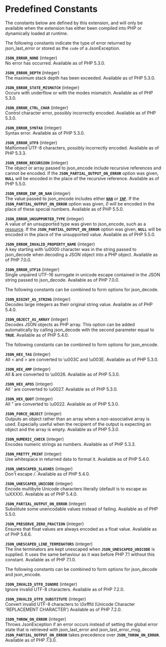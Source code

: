 Predefined Constants
====================

The constants below are defined by this extension, and will only be
available when the extension has either been compiled into PHP or
dynamically loaded at runtime.

The following constants indicate the type of error returned by <span
class="function">json\_last\_error</span> or stored as the `code` of a
<span class="classname">JsonException</span>.

**`JSON_ERROR_NONE`** (<span class="type">integer</span>)  
<span class="simpara"> No error has occurred. Available as of PHP 5.3.0.
</span>

**`JSON_ERROR_DEPTH`** (<span class="type">integer</span>)  
<span class="simpara"> The maximum stack depth has been exceeded.
Available as of PHP 5.3.0. </span>

**`JSON_ERROR_STATE_MISMATCH`** (<span class="type">integer</span>)  
<span class="simpara"> Occurs with underflow or with the modes mismatch.
Available as of PHP 5.3.0. </span>

**`JSON_ERROR_CTRL_CHAR`** (<span class="type">integer</span>)  
<span class="simpara"> Control character error, possibly incorrectly
encoded. Available as of PHP 5.3.0. </span>

**`JSON_ERROR_SYNTAX`** (<span class="type">integer</span>)  
<span class="simpara"> Syntax error. Available as of PHP 5.3.0. </span>

**`JSON_ERROR_UTF8`** (<span class="type">integer</span>)  
<span class="simpara"> Malformed UTF-8 characters, possibly incorrectly
encoded. Available as of PHP 5.3.3. </span>

**`JSON_ERROR_RECURSION`** (<span class="type">integer</span>)  
<span class="simpara"> The object or array passed to <span
class="function">json\_encode</span> include recursive references and
cannot be encoded. If the **`JSON_PARTIAL_OUTPUT_ON_ERROR`** option was
given, **`NULL`** will be encoded in the place of the recursive
reference. Available as of PHP 5.5.0. </span>

**`JSON_ERROR_INF_OR_NAN`** (<span class="type">integer</span>)  
<span class="simpara"> The value passed to <span
class="function">json\_encode</span> includes either
<a href="/language/types/float.html#language.types.float.nan" class="link"><strong><code>NAN</code></strong></a>
or
<a href="/ref/math.html#is_infinite" class="link"><strong><code>INF</code></strong></a>.
If the **`JSON_PARTIAL_OUTPUT_ON_ERROR`** option was given, *0* will be
encoded in the place of these special numbers. Available as of PHP
5.5.0. </span>

**`JSON_ERROR_UNSUPPORTED_TYPE`** (<span class="type">integer</span>)  
<span class="simpara"> A value of an unsupported type was given to <span
class="function">json\_encode</span>, such as a
<a href="/language/types/resource.html" class="link">resource</a>. If
the **`JSON_PARTIAL_OUTPUT_ON_ERROR`** option was given, **`NULL`** will
be encoded in the place of the unsupported value. Available as of PHP
5.5.0. </span>

**`JSON_ERROR_INVALID_PROPERTY_NAME`** (<span class="type">integer</span>)  
<span class="simpara"> A key starting with \\u0000 character was in the
string passed to <span class="function">json\_decode</span> when
decoding a JSON object into a PHP object. Available as of PHP 7.0.0.
</span>

**`JSON_ERROR_UTF16`** (<span class="type">integer</span>)  
<span class="simpara"> Single unpaired UTF-16 surrogate in unicode
escape contained in the JSON string passed to <span
class="function">json\_decode</span>. Available as of PHP 7.0.0. </span>

The following constants can be combined to form options for <span
class="function">json\_decode</span>.

**`JSON_BIGINT_AS_STRING`** (<span class="type">integer</span>)  
<span class="simpara"> Decodes large integers as their original string
value. Available as of PHP 5.4.0. </span>

**`JSON_OBJECT_AS_ARRAY`** (<span class="type">integer</span>)  
<span class="simpara"> Decodes JSON objects as PHP array. This option
can be added automatically by calling <span
class="function">json\_decode</span> with the second parameter equal to
**`TRUE`**. Available as of PHP 5.4.0. </span>

The following constants can be combined to form options for <span
class="function">json\_encode</span>.

**`JSON_HEX_TAG`** (<span class="type">integer</span>)  
<span class="simpara"> All \< and \> are converted to \\u003C and
\\u003E. Available as of PHP 5.3.0. </span>

**`JSON_HEX_AMP`** (<span class="type">integer</span>)  
<span class="simpara"> All & are converted to \\u0026. Available as of
PHP 5.3.0. </span>

**`JSON_HEX_APOS`** (<span class="type">integer</span>)  
<span class="simpara"> All ' are converted to \\u0027. Available as of
PHP 5.3.0. </span>

**`JSON_HEX_QUOT`** (<span class="type">integer</span>)  
<span class="simpara"> All " are converted to \\u0022. Available as of
PHP 5.3.0. </span>

**`JSON_FORCE_OBJECT`** (<span class="type">integer</span>)  
<span class="simpara"> Outputs an object rather than an array when a
non-associative array is used. Especially useful when the recipient of
the output is expecting an object and the array is empty. Available as
of PHP 5.3.0. </span>

**`JSON_NUMERIC_CHECK`** (<span class="type">integer</span>)  
<span class="simpara"> Encodes numeric strings as numbers. Available as
of PHP 5.3.3. </span>

**`JSON_PRETTY_PRINT`** (<span class="type">integer</span>)  
<span class="simpara"> Use whitespace in returned data to format it.
Available as of PHP 5.4.0. </span>

**`JSON_UNESCAPED_SLASHES`** (<span class="type">integer</span>)  
<span class="simpara"> Don't escape */*. Available as of PHP 5.4.0.
</span>

**`JSON_UNESCAPED_UNICODE`** (<span class="type">integer</span>)  
<span class="simpara"> Encode multibyte Unicode characters literally
(default is to escape as \\uXXXX). Available as of PHP 5.4.0. </span>

**`JSON_PARTIAL_OUTPUT_ON_ERROR`** (<span class="type">integer</span>)  
<span class="simpara"> Substitute some unencodable values instead of
failing. Available as of PHP 5.5.0. </span>

**`JSON_PRESERVE_ZERO_FRACTION`** (<span class="type">integer</span>)  
<span class="simpara"> Ensures that <span class="type">float</span>
values are always encoded as a float value. Available as of PHP 5.6.6.
</span>

**`JSON_UNESCAPED_LINE_TERMINATORS`** (<span class="type">integer</span>)  
<span class="simpara"> The line terminators are kept unescaped when
**`JSON_UNESCAPED_UNICODE`** is supplied. It uses the same behaviour as
it was before PHP 7.1 without this constant. Available as of PHP 7.1.0.
</span>

The following constants can be combined to form options for <span
class="function">json\_decode</span> and <span
class="function">json\_encode</span>.

**`JSON_INVALID_UTF8_IGNORE`** (<span class="type">integer</span>)  
<span class="simpara"> Ignore invalid UTF-8 characters. Available as of
PHP 7.2.0. </span>

**`JSON_INVALID_UTF8_SUBSTITUTE`** (<span class="type">integer</span>)  
<span class="simpara"> Convert invalid UTF-8 characters to \\0xfffd
(Unicode Character 'REPLACEMENT CHARACTER') Available as of PHP 7.2.0.
</span>

**`JSON_THROW_ON_ERROR`** (<span class="type">integer</span>)  
<span class="simpara"> Throws <span
class="classname">JsonException</span> if an error occurs instead of
setting the global error state that is retrieved with <span
class="function">json\_last\_error</span> and <span
class="function">json\_last\_error\_msg</span>.
**`JSON_PARTIAL_OUTPUT_ON_ERROR`** takes precedence over
**`JSON_THROW_ON_ERROR`**. Available as of PHP 7.3.0. </span>
